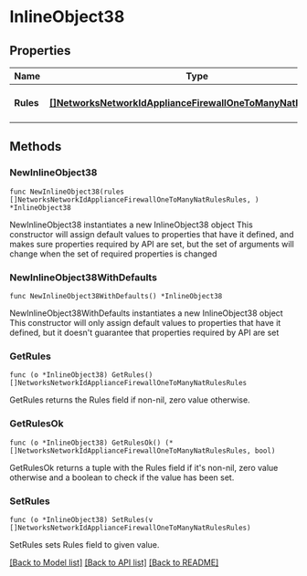 # InlineObject38

## Properties

Name | Type | Description | Notes
------------ | ------------- | ------------- | -------------
**Rules** | [**[]NetworksNetworkIdApplianceFirewallOneToManyNatRulesRules**](NetworksNetworkIdApplianceFirewallOneToManyNatRulesRules.md) | An array of 1:Many nat rules | 

## Methods

### NewInlineObject38

`func NewInlineObject38(rules []NetworksNetworkIdApplianceFirewallOneToManyNatRulesRules, ) *InlineObject38`

NewInlineObject38 instantiates a new InlineObject38 object
This constructor will assign default values to properties that have it defined,
and makes sure properties required by API are set, but the set of arguments
will change when the set of required properties is changed

### NewInlineObject38WithDefaults

`func NewInlineObject38WithDefaults() *InlineObject38`

NewInlineObject38WithDefaults instantiates a new InlineObject38 object
This constructor will only assign default values to properties that have it defined,
but it doesn't guarantee that properties required by API are set

### GetRules

`func (o *InlineObject38) GetRules() []NetworksNetworkIdApplianceFirewallOneToManyNatRulesRules`

GetRules returns the Rules field if non-nil, zero value otherwise.

### GetRulesOk

`func (o *InlineObject38) GetRulesOk() (*[]NetworksNetworkIdApplianceFirewallOneToManyNatRulesRules, bool)`

GetRulesOk returns a tuple with the Rules field if it's non-nil, zero value otherwise
and a boolean to check if the value has been set.

### SetRules

`func (o *InlineObject38) SetRules(v []NetworksNetworkIdApplianceFirewallOneToManyNatRulesRules)`

SetRules sets Rules field to given value.



[[Back to Model list]](../README.md#documentation-for-models) [[Back to API list]](../README.md#documentation-for-api-endpoints) [[Back to README]](../README.md)


